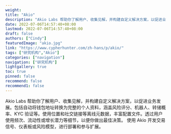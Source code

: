 ```yaml
---
weight: 
title: "Akio"
description: "Akio Labs 帮助你了解用户、收集见解，并构建自定义解决方案，以促进业务发展"
date: 2022-07-06T14:57:40+08:00
lastmod: 2022-07-06T14:57:40+08:00
draft: false
authors: ["Cindy"]
featuredImage: "akio.jpg"
link: "https://www.cypherhunter.com/zh-hans/p/akio/"
tags: ["研究机构","Akio"]
categories: ["navigation"]
navigation: ["研究机构"]
lightgallery: true
toc: true
pinned: false
recommend: false
recommend1: false
---
```


Akio Labs 帮助你了解用户、收集见解，并构建自定义解决方案，以促进业务发展。包括自动将钱包地址转换为完整的个人资料，涵盖风险评分、机器人、转储概率、KYC 验证等。使用位置和社交链接等离线元数据，丰富配置文件。透过用户使用频次、流动性或增长潜力等细节，以便你做出最佳决策。 使用 Akio 开发交易信号、仪表板或风险模型，进行部署和参与扩展。